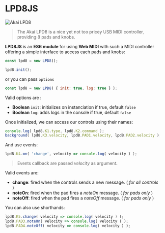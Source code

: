 LPD8JS
=======

![Akai LPD8](http://b8e57dc469f9d8f4cea5-1e3c2cee90259c12021d38ebd8ad6f0f.r79.cf2.rackcdn.com/Product_Images/lpd8_web_large.jpg_2a5e9928f9c871bf86f5a4d05b4453e6.jpg)
> The Akai LPD8 is a nice yet not too pricey USB MIDI controller, providing 8 pads and knobs.

**LPD8JS** is an **ES6 module** for using **Web MIDI** with such a MIDI controller offering a simple interface to access each pads and knobs:


```js
const lpd8 = new LPD8();

lpd8.init();
```

or you can pass `options`
```js
const lpd8 = new LPD8( { init: true, log: true } );
```

Valid options are :
- **Boolean** `init`: initializes on instanciation if true, default `false`
- **Boolean** `log`: adds logs in the console if true, default `false`

Once initialized, we can access our controls using their names:
```js
console.log( lpd8.K1.type, lpd8.K2.command );
background( lpd8.K3.velocity, lpd8.PAD1.velocity, lpd8.PAD2.velocity );
```

And use events:
```js
lpd8.K4.on( 'change', velocity => console.log( velocity ) );
```
> Events callback are passed *velocity* as argument.

Valid events are:
- **change**: fired when the controls sends a new message. ( *for all controls* )
- **noteOn**: fired when the pad fires a *noteOn* message. ( *for pads only* )
- **noteOff**: fired when the pad fires a *noteOff* message. ( *for pads only* )

You can also use shorthands:
```js
lpd8.K5.change( velocity => console.log( velocity ) );
lpd8.PAD3.noteOn( velocity => console.log( velocity ) );
lpd8.PAD4.noteOff( velocity => console.log( velocity ) );
```